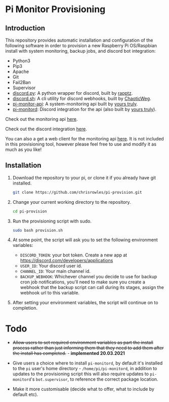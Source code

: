 # Pi Monitor Provisioning

## Introduction

This repository provides automatic installation and configuration of the following software in order to provision a new Raspberry Pi OS/Raspbian install with system monitoring, backup jobs, and discord bot integration:


- Python3
- Pip3
- Apache
- Git
- Fail2Ban
- Supervisor
- [discord.py](https://pypi.org/project/discord.py/): A python wrapper for discord, built by [rapptz](https://pypi.org/user/rapptz/).
- [discord.sh](https://github.com/ChaoticWeg/discord.sh): A cli utility for discord webhooks, built by [ChaoticWeg](https://github.com/ChaoticWeg).
- [pi-monitor-api](https://github.com/chrisrowles/pi-monitor-api): A system-monitoring api built by [yours truly](https://github.com/chrisrowles).
- [pi-monitord](https://github.com/chrisrowles/pi-monitord): Discord integration for the api (also built by [yours truly](https://github.com/chrisrowles)).

Check out the monitoring api [here](https://github.com/chrisrowles/pi-monitor-api).

Check out the discord integration [here](https://github.com/chrisrowles/pi-monitord).

You can also a get a web client for the monitoring api [here](https://github.com/chrisrowles/pi-monitor). It is not included in this provisioning tool, however please feel free to use and modify it as much as you like!

## Installation

1. Download the repository to your pi, or clone it if you already have git installed.

    ```sh
    git clone https://github.com/chrisrowles/pi-provision.git
    ```
2. Change your current working directory to the repository.

    ```sh
    cd pi-provision
    ```
3. Run the provisioning script with sudo.

    ```sh
    sudo bash provision.sh
    ```
4. At some point, the script will ask you to set the following environment variables:
    - `DISCORD_TOKEN`: your bot token. Create a new app at https://discord.com/developers/applications
    - `USER_ID`: Your discord user id.
    - `CHANNEL_ID`: Your main channel id.
    - `BACKUP_WEBHOOK`: Whichever channel you decide to use for backup cron job notifications, you'll need to make sure you create a webhook that the backup script can call during its stages, assign the webhook url to this variable.

5. After setting your environment variables, the script will continue on to completion.


# Todo

- ~~Allow users to set required environment variables as part the install process rather than just informing them that they need to add them after the install has completed.~~ - **implemented 20.03.2021**

- Give users a choice where to install `pi-monitord`, by default it's installed to the `pi` user's home directory - `/home/pi/pi-monitord`, in addition to updates to the provisioning script this will also require updates to `pi-monitord`'s `bot.supervisor`, to reference the correct package location.

- Make it more customisable (decide what to offer, what to include by default etc).
